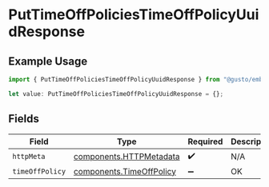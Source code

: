 # PutTimeOffPoliciesTimeOffPolicyUuidResponse

## Example Usage

```typescript
import { PutTimeOffPoliciesTimeOffPolicyUuidResponse } from "@gusto/embedded-api/models/operations/puttimeoffpoliciestimeoffpolicyuuid.js";

let value: PutTimeOffPoliciesTimeOffPolicyUuidResponse = {};
```

## Fields

| Field                                                                | Type                                                                 | Required                                                             | Description                                                          |
| -------------------------------------------------------------------- | -------------------------------------------------------------------- | -------------------------------------------------------------------- | -------------------------------------------------------------------- |
| `httpMeta`                                                           | [components.HTTPMetadata](../../models/components/httpmetadata.md)   | :heavy_check_mark:                                                   | N/A                                                                  |
| `timeOffPolicy`                                                      | [components.TimeOffPolicy](../../models/components/timeoffpolicy.md) | :heavy_minus_sign:                                                   | OK                                                                   |